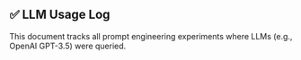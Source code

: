 ## ✅ LLM Usage Log

This document tracks all prompt engineering experiments where LLMs (e.g., OpenAI GPT-3.5) were queried.
